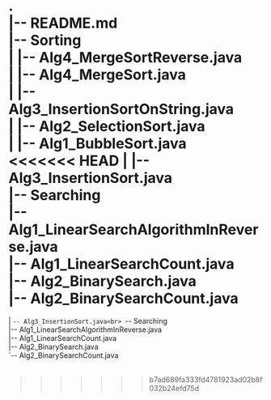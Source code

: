 .<br>
|-- README.md<br>
|-- Sorting<br>
|   |-- Alg4_MergeSortReverse.java<br>
|   |-- Alg4_MergeSort.java<br>
|   |-- Alg3_InsertionSortOnString.java<br>
|   |-- Alg2_SelectionSort.java<br>
|   |-- Alg1_BubbleSort.java<br>
<<<<<<< HEAD
|   |-- Alg3_InsertionSort.java<br>
|-- Searching<br>
    |-- Alg1_LinearSearchAlgorithmInReverse.java<br>
    |-- Alg1_LinearSearchCount.java<br>
    |-- Alg2_BinarySearch.java<br>
    |-- Alg2_BinarySearchCount.java<br>
=======
|   `-- Alg3_InsertionSort.java<br>
`-- Searching<br>
    |-- Alg1_LinearSearchAlgorithmInReverse.java<br>
    |-- Alg1_LinearSearchCount.java<br>
    |-- Alg2_BinarySearch.java<br>
    `-- Alg2_BinarySearchCount.java<br>
<br>
>>>>>>> b7ad689fa333fd4781923ad02b8f032b24efd75d
